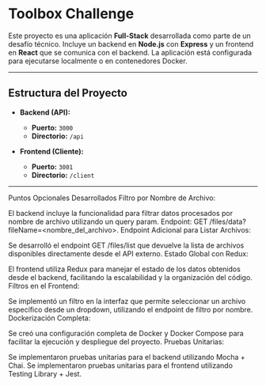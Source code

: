 # Toolbox Challenge

Este proyecto es una aplicación **Full-Stack** desarrollada como parte de un desafío técnico. Incluye un backend en **Node.js** con **Express** y un frontend en **React** que se comunica con el backend. La aplicación está configurada para ejecutarse localmente o en contenedores Docker.

---

## **Estructura del Proyecto**

- **Backend (API):**
  - **Puerto:** `3000`
  - **Directorio:** `/api`

- **Frontend (Cliente):**
  - **Puerto:** `3001`
  - **Directorio:** `/client`

---

Puntos Opcionales Desarrollados
Filtro por Nombre de Archivo:

El backend incluye la funcionalidad para filtrar datos procesados por nombre de archivo utilizando un query param.
Endpoint: GET /files/data?fileName=<nombre_del_archivo>.
Endpoint Adicional para Listar Archivos:

Se desarrolló el endpoint GET /files/list que devuelve la lista de archivos disponibles directamente desde el API externo.
Estado Global con Redux:

El frontend utiliza Redux para manejar el estado de los datos obtenidos desde el backend, facilitando la escalabilidad y la organización del código.
Filtros en el Frontend:

Se implementó un filtro en la interfaz que permite seleccionar un archivo específico desde un dropdown, utilizando el endpoint de filtro por nombre.
Dockerización Completa:

Se creó una configuración completa de Docker y Docker Compose para facilitar la ejecución y despliegue del proyecto.
Pruebas Unitarias:

Se implementaron pruebas unitarias para el backend utilizando Mocha + Chai.
Se implementaron pruebas unitarias para el frontend utilizando Testing Library + Jest.
